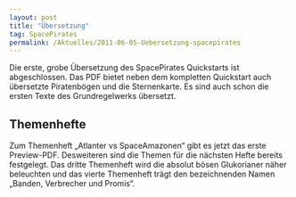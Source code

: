```yaml
---
layout: post
title: "Übersetzung"
tag: SpacePirates
permalink: /Aktuelles/2011-06-05-Uebersetzung-spacepirates
---
```


Die erste, grobe Übersetzung des SpacePirates Quickstarts ist abgeschlossen. Das PDF bietet neben dem kompletten Quickstart auch übersetzte Piratenbögen und die Sternenkarte. Es sind auch schon die ersten Texte des Grundregelwerks übersetzt.

## Themenhefte

Zum Themenheft &bdquo;Atlanter vs SpaceAmazonen&ldquo; gibt es jetzt das erste Preview-PDF. Desweiteren sind die Themen für die nächsten Hefte bereits festgelegt. Das dritte Themenheft wird die absolut bösen Glukorianer näher beleuchten und das vierte Themenheft trägt den bezeichnenden Namen &bdquo;Banden, Verbrecher und Promis&ldquo;.
